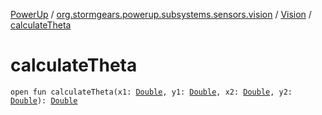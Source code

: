 [PowerUp](../../index.md) / [org.stormgears.powerup.subsystems.sensors.vision](../index.md) / [Vision](index.md) / [calculateTheta](./calculate-theta.md)

# calculateTheta

`open fun calculateTheta(x1: `[`Double`](https://kotlinlang.org/api/latest/jvm/stdlib/kotlin/-double/index.html)`, y1: `[`Double`](https://kotlinlang.org/api/latest/jvm/stdlib/kotlin/-double/index.html)`, x2: `[`Double`](https://kotlinlang.org/api/latest/jvm/stdlib/kotlin/-double/index.html)`, y2: `[`Double`](https://kotlinlang.org/api/latest/jvm/stdlib/kotlin/-double/index.html)`): `[`Double`](https://kotlinlang.org/api/latest/jvm/stdlib/kotlin/-double/index.html)